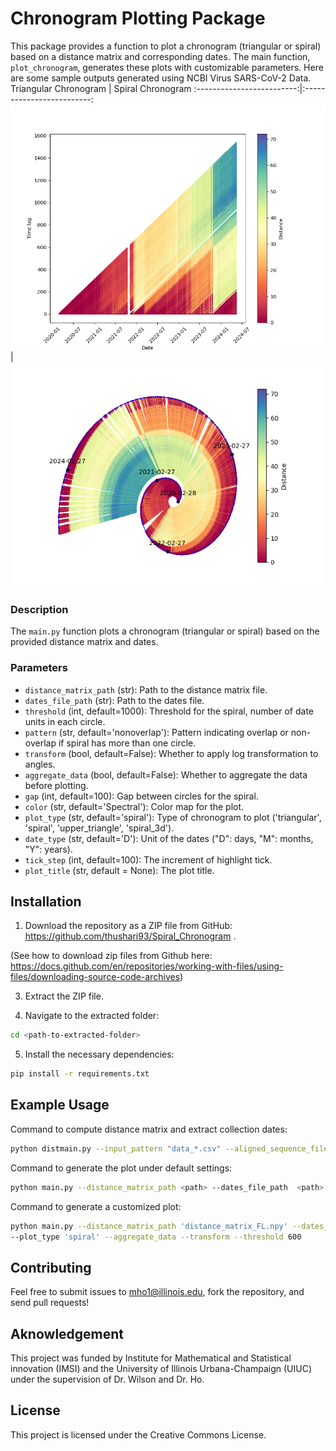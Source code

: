 # Chronogram Plotting Package

This package provides a function to plot a chronogram (triangular or spiral) based on a distance matrix and corresponding dates. The main function, `plot_chronogram`, generates these plots with customizable parameters. Here are some sample outputs generated using NCBI Virus SARS-CoV-2 Data.
Triangular Chronogram             |  Spiral Chronogram
:-------------------------:|:-------------------------:
 ![](https://github.com/thushari93/Spiral_Chronogram/blob/3fe56bc07996cc98743c7742b45c9981e49d9fe8/Images/triangular_chronogram.png)| ![](https://github.com/thushari93/Spiral_Chronogram/blob/4fc7e6adb0327be84c9745a6b4c729330223cf88/Images/spiral_chronogram.png) 

### Description

The `main.py` function plots a chronogram (triangular or spiral) based on the provided distance matrix and dates.

### Parameters

- `distance_matrix_path` (str): Path to the distance matrix file.
- `dates_file_path` (str): Path to the dates file.
- `threshold` (int, default=1000): Threshold for the spiral, number of date units in each circle.
- `pattern` (str, default='nonoverlap'): Pattern indicating overlap or non-overlap if spiral has more than one circle.
- `transform` (bool, default=False): Whether to apply log transformation to angles.
- `aggregate_data` (bool, default=False): Whether to aggregate the data before plotting.
- `gap` (int, default=100): Gap between circles for the spiral.
- `color` (str, default='Spectral'): Color map for the plot.
- `plot_type` (str, default='spiral'): Type of chronogram to plot ('triangular', 'spiral', 'upper_triangle', 'spiral_3d').
- `date_type` (str, default='D'): Unit of the dates ("D": days, "M": months, "Y": years).
- `tick_step` (int, default=100): The increment of highlight tick.
- `plot_title` (str, default = None): The plot title.

## Installation

1. Download the repository as a ZIP file from GitHub:
https://github.com/thushari93/Spiral_Chronogram .

(See how to download zip files from Github here: https://docs.github.com/en/repositories/working-with-files/using-files/downloading-source-code-archives)

3. Extract the ZIP file.

4. Navigate to the extracted folder:
```bash
cd <path-to-extracted-folder>
```

5. Install the necessary dependencies: 
```bash
pip install -r requirements.txt
```
## Example Usage
Command to compute distance matrix and extract collection dates:
```bash
python distmain.py --input_pattern "data_*.csv" --aligned_sequence_file "aligned_sequences.fasta"
```

Command to generate the plot under default settings:
```bash
python main.py --distance_matrix_path <path> --dates_file_path  <path> 
```


Command to generate a customized plot:
```bash
python main.py --distance_matrix_path 'distance_matrix_FL.npy' --dates_file_path  'Dates_FL.csv'
--plot_type 'spiral' --aggregate_data --transform --threshold 600 
```

## Contributing

Feel free to submit issues to mho1@illinois.edu, fork the repository, and send pull requests!

## Aknowledgement
This project was funded by Institute for Mathematical and Statistical innovation (IMSI) and the University of Illinois Urbana-Champaign (UIUC) under the supervision of Dr. Wilson and Dr. Ho.

## License

This project is licensed under the Creative Commons License.
